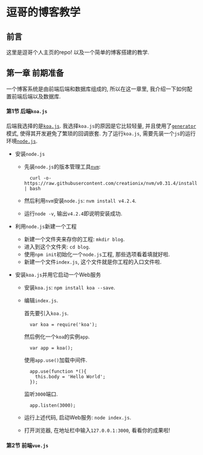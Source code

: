 # 逗哥的博客教学

## 前言

这里是逗哥个人主页的repo! 以及一个简单的博客搭建的教学.

## 第一章 前期准备

一个博客系统是由前端后端和数据库组成的, 所以在这一章里, 我介绍一下如何配置前端后端以及数据库.

#### 第1节 后端`koa.js`

后端我选择的是[`koa.js`](http://koajs.com/). 我选择`koa.js`的原因是它比较轻量, 并且使用了[`generator`](https://en.wikipedia.org/wiki/Generator_(computer_programming))模式, 使得其开发避免了繁琐的回调嵌套. 为了运行`koa.js`, 需要先装一个`js`的运行环境[`node.js`](https://nodejs.org/).

* 安装`node.js`
    
    * 先装`node.js`的版本管理工具[`nvm`](https://github.com/creationix/nvm):
        
            curl -o- https://raw.githubusercontent.com/creationix/nvm/v0.31.4/install.sh | bash
    
    * 然后利用`nvm`安装`node.js`: `nvm install v4.2.4`.
    * 运行`node -v`, 输出`v4.2.4`即说明安装成功.

* 利用`node.js`新建一个工程

    * 新建一个文件夹来存你的工程: `mkdir blog`.
    * 进入到这个文件夹: `cd blog`.
    * 使用`npm init`初始化一个`node.js`工程, 那些选项看着填就好啦.
    * 新建一个文件`index.js`, 这个文件就是你工程的入口文件啦.

* 安装`koa.js`并用它启动一个Web服务

    * 安装`koa.js`: `npm install koa --save`.
    * 编辑`index.js`.

        首先要引入`koa.js`.
    
            var koa = require('koa');
            
        然后例化一个`koa`的实例`app`.

            var app = koa();

        使用`app.use()`加载中间件.

            app.use(function *(){
              this.body = 'Hello World';
            });

        监听`3000`端口.

            app.listen(3000);

    * 运行上述代码, 启动Web服务: `node index.js`.
    * 打开浏览器, 在地址栏中输入`127.0.0.1:3000`, 看看你的成果啦!

#### 第2节 前端`vue.js`


